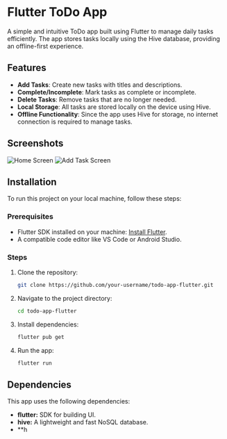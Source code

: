 # Flutter ToDo App

A simple and intuitive ToDo app built using Flutter to manage daily tasks efficiently. The app stores tasks locally using the Hive database, providing an offline-first experience.

## Features

- **Add Tasks**: Create new tasks with titles and descriptions.
- **Complete/Incomplete**: Mark tasks as complete or incomplete.
- **Delete Tasks**: Remove tasks that are no longer needed.
- **Local Storage**: All tasks are stored locally on the device using Hive.
- **Offline Functionality**: Since the app uses Hive for storage, no internet connection is required to manage tasks.

## Screenshots

![Home Screen](https://path-to-your-image.com/home_screen.png)
![Add Task Screen](https://path-to-your-image.com/add_task_screen.png)

## Installation

To run this project on your local machine, follow these steps:

### Prerequisites

- Flutter SDK installed on your machine: [Install Flutter](https://flutter.dev/docs/get-started/install).
- A compatible code editor like VS Code or Android Studio.

### Steps

1. Clone the repository:
    ```bash
    git clone https://github.com/your-username/todo-app-flutter.git
    ```

2. Navigate to the project directory:
    ```bash
    cd todo-app-flutter
    ```

3. Install dependencies:
    ```bash
    flutter pub get
    ```

4. Run the app:
    ```bash
    flutter run
    ```

## Dependencies

This app uses the following dependencies:

- **flutter:** SDK for building UI.
- **hive:** A lightweight and fast NoSQL database.
- **h
